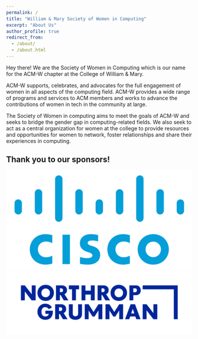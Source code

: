 ```yaml
---
permalink: /
title: "William & Mary Society of Women in Computing"
excerpt: "About Us"
author_profile: true
redirect_from: 
  - /about/
  - /about.html
---
```


Hey there! We are the Society of Women in Computing which is our name for the ACM-W chapter at the College of William & Mary.

ACM-W supports, celebrates, and advocates for the full engagement of women in all aspects of the computing field. ACM-W provides a wide range of programs and services to ACM members and works to advance the contributions of women in tech in the community at large.

The Society of Women in computing aims to meet the goals of ACM-W and seeks to bridge the gender gap in computing-related fields. We also seek to act as a central organization for women at the college to provide resources and opportunities for women to network, foster relationships and share their experiences in computing.

## Thank you to our sponsors!

![cisco_logo](images/cisco-logo-transparent.png) 
![northrop_grumman_logo](images/northrop-grumman-logo.png)
